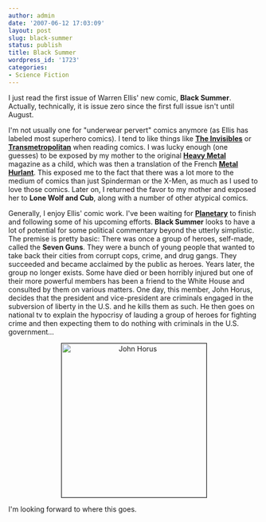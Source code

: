 ```yaml
---
author: admin
date: '2007-06-12 17:03:09'
layout: post
slug: black-summer
status: publish
title: Black Summer
wordpress_id: '1723'
categories:
- Science Fiction
---
```

I just read the first issue of Warren Ellis' new comic, <strong>Black Summer</strong>. Actually, technically, it is issue zero since the first full issue isn't until August.

I'm not usually one for "underwear pervert" comics anymore (as Ellis has labeled most superhero comics). I tend to like things like <a href="http://en.wikipedia.org/wiki/The_Invisibles"><strong>The Invisibles</strong></a> or <a href="http://en.wikipedia.org/wiki/Transmetropolitan"><strong>Transmetropolitan</strong></a> when reading comics. I was lucky enough (one guesses) to be exposed by my mother to the original <a href="http://en.wikipedia.org/wiki/Heavy_Metal_%28magazine%29"><strong>Heavy Metal</strong></a> magazine as a child, which was then a translation of the French <a href="http://en.wikipedia.org/wiki/Metal_Hurlant"><strong>Metal Hurlant</strong></a>. This exposed me to the fact that there was a lot more to the medium of comics than just Spinderman or the X-Men, as much as I used to love those comics. Later on, I returned the favor to my mother and exposed her to <strong>Lone Wolf and Cub</strong>, along with a number of other atypical comics.

Generally, I enjoy Ellis' comic work. I've been waiting for <a href="http://en.wikipedia.org/wiki/Planetary_%28comics%29"><strong>Planetary</strong></a> to finish and following some of his upcoming efforts. <strong>Black Summer</strong> looks to have a lot of potential for some political commentary beyond the utterly simplistic. The premise is pretty basic: There was once a group of heroes, self-made, called the <strong>Seven Guns</strong>. They were a bunch of young people that wanted to take back their cities from corrupt cops, crime, and drug gangs. They succeeded and became acclaimed by the public as heroes. Years later, the group no longer exists. Some have died or been horribly injured but one of their more powerful members has been a friend to the White House and consulted by them on various matters. One day, this member, John Horus, decides that the president and vice-president are criminals engaged in the subversion of liberty in the U.S. and he kills them as such. He then goes on national tv to explain the hypocrisy of lauding a group of heroes for fighting crime and then expecting them to do nothing with criminals in the U.S. government...
<p align="center"><img src="http://www.arcanology.com/images/Black_Summer006.png" title="John Horus" alt="John Horus" border="1" height="309" width="291" /></p>
I'm looking forward to where this goes.
